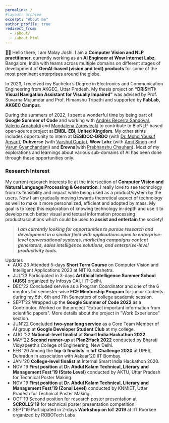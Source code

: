 ```yaml
---
permalink: /
#layout: archive
excerpt: "About me"
author_profile: true
redirect_from:
  - /about/
  - /about.html
---
```


<div hidden="hidden">
<script type="text/javascript" id="clustrmaps" src="//clustrmaps.com/map_v2.js?d=P0DmcjPhTVQDSVsO6eLpfLlblpD7aYEdFi8dEehI1TI&cl=ffffff&w=a"></script>
</div>

<span class="small_font"> 👋🏼 Hello there, I am Malay Joshi. I am a <b>Computer Vision and NLP practitioner</b>, currently working as an <b>AI Engineer at Wow Internet Labz</b>, Bangalore, India with teams across multiple domains on different stages of development of <b>GenAI-based (vision and text) products</b> for some of the most prominent enterprises around the globe.

In 2023, I received my Bachelor’s Degree in Electronics and Communication Engineering from AKGEC, Uttar Pradesh. My thesis project on <b>“DRISHTI: Visual Navigation Assistant for Visually Impaired”</b> was advised by Prof. Suvarna Mujumdar and Prof. Himanshu Tripathi and supported by <b>FabLab, AKGEC Campus</b>.

During the summers of 2022, I spent a wonderful time by being part of <b>Google Summer of Code</b> and working with <a target="_blank" href="https://www.ebi.ac.uk/people/person/andres-becerra-sandoval/">Andrés Becerra Sandoval</a>, <a target="_blank" href="https://scholar.google.com/citations?user=PLWzrw8AAAAJ&hl=en">Valerio Arnaboldi</a> and <a target="_blank" href="https://www.infectiousdisease.cam.ac.uk/directory/mz3%40sanger.ac.uk">Magdalena Zarowiecki</a> to contribute to BioNLP-based open-source project at <b>EMBL-EBI, United Kingdom</b>. My other stints includes opportunity to intern at <b>DESIDOC-DRDO</b> (with <a target="_blank" href="https://scholar.google.com/citations?user=-QAY-S0AAAAJ&hl=en">Dr. Mohd Yousuf Ansari</a>), <b>Dubverse</b> (with <a target="_blank" href="https://www.linkedin.com/in/varshul/">Varshul Gupta</a>), <b>Wow Labz</b> (with <a target="_blank" href="https://www.linkedin.com/in/startupamit/">Amit Singh</a> and <a target="_blank" href="https://www.linkedin.com/in/varunsays/">Varun Gyanchandani</a>) and <b>Erevna</b>(with <a target="_blank" href="https://www.linkedin.com/in/prabhanshuchauhan/">Prabhanshu Chauhan</a>). Most of my explorations and learnings about various sub-domains of AI has been done through these opportunities only. 

<h3>Research Interest</h3>

<span class="small_font">My current research interests lie at the intersection of <b>Computer Vision and Natural Language Processing & Generation</b>. I really love to see technology from its feasibility and impact while being used as a product/system by the users. Now I am gradually moving towards theoretical aspect of technology as well to make it more personalized, efficient and adopted by mass. My goal is to keep this exploration of knowing technology in-depth and use it to develop much better visual and textual information processing products/solutions which could be used to <b>assist and entertain</b> the society!</span>

> __*I am currently looking for opportunities to pursue research and development in a similar field with applications open to enterprise-level conversational systems, marketing campaigns content generators, sales intelligence solutions, and enterprise-level productivity tools.*__

<div class="recent_updates">Updates</div>
<ul style="margin-top:-3px" class="updates">
	<li><span class="updates-month">AUG'23</span> <span class="updates-content">Attended 5-days <b>Short Term Course</b> on Computer Vision and Intelligent Applications 2023 at NIT Kurukshetra.</span></li>
	<li><span class="updates-month">JUL'23</span> <span class="updates-content">Participated in 3-days <b>Artificial Intelligence Summer School (AISS)</b> organized by Infosys CAI, IIIT-Delhi.</span></li>
	<li><span class="updates-month">DEC'22</span> <span class="updates-content">Concluded servive as a Program Coordinator and one of the 6 mentors for semester-wise <b>ECE Mentorship Program</b> for junior students during my 5th, 6th and 7th Semesters of college academic session.</span></li>	
	<li><span class="updates-month">SEPT'22</span> <span class="updates-content">Wrapped up the <b>Google Summer of Code 2022</b> as a Contributor. Worked on the project "Extract important information from scientific papers". More details about the project in "Work Experience" section.</span></li>		
	<li><span class="updates-month">JUN'22</span> <span class="updates-content">Concluded <b>two-year long service</b> as a Core Team Member of AI group at <b>Google Developer Student Club</b> at my college.</span></li>
	<li><span class="updates-month">AUG '22</span> <span class="updates-content"><b>National-level finalist</b> at <b>Smart India Hackathon 2022.</b></span></li>	
	<li><span class="updates-month">MAY'22</span> <span class="updates-content"><b>Second runner-up</b> at <b>Plan2Hack 2022</b> conducted by Bharati Vidyapeeth’s College of Engineering, New Delhi.</span></li>
	<li><span class="updates-month">FEB '20</span> <span class="updates-content">Among the <b>top-5 finalists</b> in <b>IoT Challenge 2020</b> at UPES, Dehradun in association with Aakaar'20 IIT Bombay.</span></li>	
	<li><span class="updates-month">JAN '20</span> <span class="updates-content"> <b>College-level finalist</b> at Internal Smart India Hackathon 2020.</span></li>	
	<li><span class="updates-month">NOV'19</span> <span class="updates-content"><b>First position</b> at <b>Dr. Abdul Kalam Technical, Literary and Management Fest'19 (State Level)</b> conducted by AKTU, Uttar Pradesh for Technical Poster Making.</span></li>
	<li><span class="updates-month">NOV'19</span> <span class="updates-content"><b>First position</b> at <b>Dr. Abdul Kalam Technical, Literary and Management Fest'19 (Zonal Level)</b> conducted by KNMIET, Uttar Pradesh for Technical Poster Making.</span></li>	
	<li><span class="updates-month">OCT'19</span> <span class="updates-content">Second position for research poster presentation at <b>SCROLLS'19</b> for technical poster presentation competition.</span></li>			
	<li><span class="updates-month">SEPT'19</span> <span class="updates-content">Participated in 2-days <b>Workshop on IoT 2019</b> at IIT Roorkee organized by ROBOTech Labs</span></li>
</ul>	